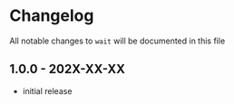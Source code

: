 # Changelog

All notable changes to `wait` will be documented in this file

## 1.0.0 - 202X-XX-XX

- initial release
